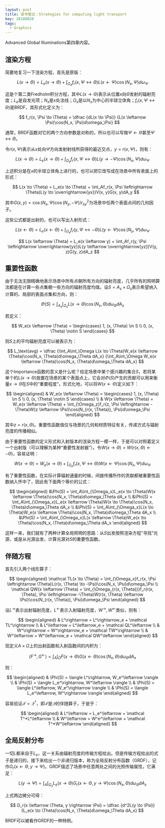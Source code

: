 ```yaml
---
layout: post
title: 读书笔记：Strategies for computing light transport
key: 20180820
tags:
  - Graphics
---
```


Advanced Global Illuminations第四章内容。

<!--more-->

## 渲染方程

简要地复习一下渲染方程，首先是原版：

$$
L(x \to \Theta) = L_e(x \to \Theta) + \int_{\Omega_x}f_r(x, \Psi \leftrightarrow \Theta)L(x \leftarrow \Psi)\cos(N_x, \Psi)d\omega_\Psi
$$

这是个第二类Fredholm积分方程，其中$L(x \to \Theta)$表示从位置$x$向$\Theta$发射的辐射亮度；$L_e$是自发光项；$N_x$是$x$处法线；$\Omega_x$是以$N_x$为中心的半球立体角；$f_r(x, \Psi \leftrightarrow \Theta)$是BRDF，其形式化定义为：

$$
f_r(x, \Psi \to \Theta) =
\dfrac
{dL(x \to \Psi)}
{L(x \leftarrow \Psi)\cos(N_x, \Psi)d\omega_\Psi}
$$

通常，BRDF函数对它的两个方向参数是对称的，所以也可以写做$\Psi \leftarrow \Theta$甚至$\Psi \leftrightarrow \Theta$。

令$r(x, \Psi)$表示从$x$处向$\Psi$方向发射射线所获得的最近交点，$y = r(x, \Psi)$，则有：

$$
L(x \to \Theta) = L_e(x \to \Theta) + \int_{\Omega_x}f_r(x, \Psi \leftrightarrow \Theta)L(y \to -\Psi)\cos(N_x, \Psi)d\omega_\Psi
$$

上述积分是在$x$的半球立体角上进行的，也可以把它改写成在场景中所有表面上的形式：

$$
L(x \to \Theta) = L_e(x \to \Theta) + \int_Af_r(x, \Psi \leftrightarrow \Theta)L(y \to \overrightarrow{yx})V(x, y)G(x, y)dA_y
$$

其中$G(x, y) = \cos(N_x, \Psi)\cos(N_y, -\Psi)/r^2_{xy}$为场景中任两个表面点间的几何因子。

这些公式都是出射的，也可以写出入射形式：

$$
L(x \leftarrow \Theta) = L_e(x \leftarrow \Theta) + \int_{\Omega_y}f_r(y, \Psi \leftrightarrow -\Theta)L(y \leftarrow \Psi)\cos(N_y, \Psi)d\omega_\Psi
$$

$$
L(x \leftarrow \Theta) = L_e(x \leftarrow y) + \int_Af_r(y, \Psi \leftrightarrow \overrightarrow{yz})L(y \leftarrow \overrightarrow{yz})V(y, z)G(y, z)dA_z
$$

## 重要性函数

由于无法无限精确地表示场景中所有点朝所有方向的辐射亮度，几乎所有的照明算法都是在计算一些点集朝一些方向的辐射亮度均值。设$S = A_s \times \Omega_s$表示希望纳入计算的、局部的表面点集和方向，则：

$$
\Phi(S) = \int_{A_s}\int_{\Omega_s}L(x \to \Theta)\cos(N_x, \Theta)d\omega_\Theta dA_x
$$

若定义：

$$
W_e(x \leftarrow \Theta) = \begin{cases}
1, (x, \Theta) \in S \\
0, (x, \Theta) \notin S
\end{cases}
$$

则$S$上的平均辐射亮度可以被表示为：

$$
L_\text{avg} = \dfrac
{\int_A\int_\Omega L(x \to \Theta)W_e(x \leftarrow \Theta)\cos(N_x, \Theta)d\omega_\Theta dA_x}
{\int_A\int_\Omega W_e(x \leftarrow \Theta)\cos(N_x, \Theta)d\omega_\Theta dA_x}
$$

这个Importance函数的意义是什么呢？给定场景中某个感兴趣的集合$S$，若将某单个的$L(x \to \Theta)$放置在场景的某个表面点上，它会对$\Phi(S)$产生的贡献可以用来衡量$x \to \Theta$在$S$中的“重要程度”。形式化地，可以将$W(x \leftarrow \Theta)$定义如下：

$$
\begin{aligned}
& W_e(x \leftarrow \Theta) = \begin{cases}
1, (x, \Theta) \in S \\
0, (x, \Theta) \notin S
\end{cases} \\
& W(x \leftarrow \Theta) = W_e(x \leftarrow \Theta) + \int_{\Omega_z}f_r(z, \Psi \leftrightarrow -\Theta)W(z \leftarrow \Psi)\cos(N_{r(x, \Theta)}, \Psi)d\omega_\Psi
\end{aligned}
$$

其中$z = r(x, \Theta)$。重要性函数值仅与场景的几何和材质特征有关，传递方式与辐射亮度的传播相似。

由于重要性函数的定义形式和入射版本的渲染方程一模一样，于是可以对照着定义一个出射版（可以理解为某种“重要性发射器”）。令$W(x \to \Theta) = W(r(x, \Theta) \leftarrow -\Theta)$，容易证明：

$$
W(x \to \Theta) = W_e(x \to \Theta) + \int_{\Omega_x}f_r(x, \Psi \leftrightarrow \Theta)W(x \leftarrow \Psi)\cos(N_x, \Psi)d\omega_\Psi
$$

有了重要性函数，在实际计算辐射通量的时候，间接传播所作的贡献都被重要性函数纳入怀中了，因此有下面两个等价的公式：

$$
\begin{aligned}
&\Phi(S) = \int_A\int_{\Omega_x}L_e(x \to \Theta)W(x \leftarrow \Theta)\cos(N_x, \Theta)d\omega_\Theta dA_x \\
&\Phi(S) = \int_A\int_{\Omega_x}L_e(x \leftarrow \Theta)W(x \to \Theta)\cos(N_x, \Theta)d\omega_\Theta dA_x \\
&\Phi(S) = \int_A\int_{\Omega_x}L(x \to \Theta)W_e(x \leftarrow \Theta)\cos(N_x, \Theta)d\omega_\Theta dA_x \\
&\Phi(S) = \int_A\int_{\Omega_x}L(x \leftarrow \Theta)W_e(x \to \Theta)\cos(N_x, \Theta)d\omega_\Theta dA_x
\end{aligned}
$$

这样一来，我们就有了两种计算全局照明的思路：从$S$出发按照渲染方程“寻找”光源，或是从光源出发，计算光源对$S$的重要性函数。

## 伴随方程

首先引入两个线形算子：

$$
\begin{aligned}
\mathcal TL(x \to \Theta) = \int_{\Omega_x}f_r(x, \Psi \leftrightarrow \Theta)L(r(x, \Theta) \to -\Psi)\cos(N_x, \Psi)d\omega_\Psi \\
\mathcal QW(x \leftarrow \Theta) = \int_{\Omega_{r(x, \Theta)}}f_r(r(x, \Theta), \Psi \leftrightarrow -\Theta)W(r(x, \Theta) \leftarrow \Psi)\cos(N_{r(x, \Theta)}, \Psi)d\omega_\Psi
\end{aligned}
$$

设$L^\rightarrow$表示出射辐射亮度，$L^\leftarrow$表示入射辐射亮度，$W^\rightarrow, W^\leftarrow$类似，则有：

$$
\begin{aligned}
& L^\rightarrow = L^\rightarrow_e + \mathcal TL^\rightarrow \\
& L^\leftarrow = L^\leftarrow_e + \mathcal QL^\leftarrow \\
& W^\rightarrow = W^\rightarrow_e + \mathcal TW^\rightarrow \\
& W^\leftarrow = W^\leftarrow_e + \mathcal QW^\leftarrow
\end{aligned}
$$

现定义$A \times \Omega$上的出射函数和入射函数间的内积为：

$$
\langle F^\rightarrow, G^\leftarrow \rangle = \int_A\int_\Omega F(x \to \Theta)G(x \leftarrow \Theta)\cos(N_x, \Theta)d\omega_\Theta dA_x
$$

则：

$$
\begin{aligned}
& \Phi(S) = \langle L^\rightarrow, W_e^\leftarrow \rangle \\
& \Phi(S) = \langle L_e^\rightarrow, W^\leftarrow \rangle \\
& \Phi(S) = \langle L^\leftarrow, W_e^\rightarrow \rangle \\
& \Phi(S) = \langle L_e^\leftarrow, W^\rightarrow \rangle
\end{aligned}
$$

容易验证$\mathcal T = \mathcal Q^*$，即$\mathcal T$是$\mathcal Q$的伴随算子，于是乎：

$$
\begin{aligned}
& L^\leftarrow = L_e^\leftarrow + \mathcal T^*L^\leftarrow \\
& W^\leftarrow = W^e^\leftarrow + \mathcal T^*W^\leftarrow
\end{aligned}
$$

## 全局反射分布

一切$L$都来自于$L_e$，这一关系由辐射亮度的传输方程给出。但是传输方程给出的式子是递归的，接下来给出一个非递归版本，称为全局反射分布函数（GRDF），记作$G_r(x\leftarrow\Theta, y\rightarrow\Psi)$。GRDF描述了场景中任意两处之间的光照传输属性，它满足：

$$
L(y \to \Psi) = \int_A\int_{\Omega_x}L_e(x \to \Theta)G_r(x \leftarrow \Theta, y \to \Psi)\cos(N_x, \Theta)d\omega_\Theta dA_x
$$

上式两边微分可得：

$$
G_r(x \leftarrow \Theta, y \rightarrow \Psi) =
\dfrac
{d^2L(y \to \Psi)}
{L_e(x \to \Theta)\cos(N_x, \Theta)d\omega_\Theta dA_x}
$$

BRDF可以被看作GRDF的一种特例。
